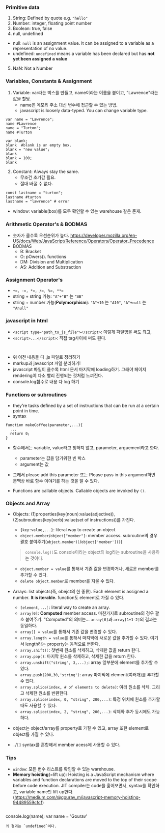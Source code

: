 ### Primitive data

1. String: Defined by quote e.g. `"hello"`
2. Number: integer, floating point number
3. Boolean: true, false
4. null, undefined
  * null: `null` is an assignment value. It can be assigned to a variable as a representation of no value.
  * undefined: `undefined` means a variable has been declared but has **not yet been assigned a value**
5. NaN: Not a Number 

### Variables, Constants & Assignment

1. Variable: var라는 박스를 만들고, name이라는 이름을 붙이고, "Lawrence"라는 값을 할당.
	* name은 메모리 주소 대신 변수에 접근할 수 있는 방법.
	* javascript is loosely data-typed. You can change variable type.
```
var name = "Lawrence";
name #Lawrence
name = "Turton";
name #Turton

var blank;
blank  #blank is an empty box.
blank = "new value";
blank
blank = 100;
blank
```

2. Constant: Always stay the same.
	* 무조건 초기값 필요.
	* 절대 바꿀 수 없다. 
```
const lastname = "turton";
lastname #turton
lastname = "lawrence" # error
```

- window: variable(box)를 모두 확인할 수 있는 warehouse 같은 존재.

### Arithmetic Operator's & BODMAS
- 숫자가 클수록 우선순위가 높다.  https://developer.mozilla.org/en-US/docs/Web/JavaScript/Reference/Operators/Operator_Precedence
- BODMAS
  * B: Bracket
  * O: pOwers(). functions
  * DM: Division and Multiplication
  * AS: Addition and Substraction

### Assignment Operator's
- `+=, -=, *=, /=, %=, **=`
- string + string 가능: `"A"+"B"` 는 `"AB"`
- string + number 가능(**Polymorphism**): `"A"+10` 는 `"A10"`, `"A"+null` 는 `"Anull"` 


### javascript in html
* `<script type="path_to_js_file"></script>`: 이렇게 파일명을 써도 되고,
* `<script>...</script>`: 직접 tag사이에 써도 된다.
  > ```
  <script>
    console.log("Hello world");
  </script>
  ```
* 위 이전 내용들 다 .js 파일로 정리하기
* markup과 javascript 파일 분리하기!
* javascript 파일이 클수록 html 문서 마지막에 loading하기. 그래야 페이지 rendering이 다소 빨리 진행되는 것처럼 느껴진다. 
* console.log함수로 내용 다 log 하기


### Functions or subroutines
* they're tasks defined by a set of instructions that can be run at a certain point in time.
* syntax
```
function makeCoffee(parameter,...){
  ...
  return 0;
}
```
* 함수에서는 variable, value라고 칭하지 않고, parameter, arguement라고 한다. 
  * parameter는 값을 담기위한 빈 박스
  * argument는 값

* 그래서 please add this parameter 또는 Please pass in this argument하면 문맥상 바로 함수 이야기를 하는 것을 알 수 있다. 
* Functions are callable objects. Callable objects are invoked by `()`.


### Objects and Array
* Objects: (1)properties(key(noun):value(adjective)), (2)subroutines(key(verb):value(set of instructions))를 가진다. 
  * `{key:value,...}`: literal way to create an object
  * `object.member`/`object["member"]`: member access. subroutine의 경우 괄호 붙여주기(`object.member()`/`object['member']()`)
  > `console.log()`도 console이라는 object의 log라는 subroutine을 사용하는 것이다. 
  * `object.member = value`를 통해서 기존 값을 변경하거나, 새로운 member를 추가할 수 있다. 
  * `delete object.member`로 member를 지울 수 있다. 
* Arrays: list objects(즉, obejct의 한 종류). Each element is assigned a number. **It is iterable.** function도 element로 가질 수 있다. 
  * `[element,...]`: literal way to create an array.
  * `array[0]`: **Computed** member access. 마찬가지로 subroutine의 경우 괄호 붙여주기. "Computed"의 의미는... `array[0]`과 `array[1+1-2]`의 결과는 동일하다.
  * `array[] = value`를 통해서 기존 값을 변경할 수 있다.
  * `array.length = value`를 통해서 마지막에 새로운 값을 추가할 수 있다. 여기서 length라는 property는 동적으로 변한다. 
  * `array.shift()`: 첫번째 원소를 삭제하고, 삭제한 값을 return 한다. 
  * `array.pop()`: 마지막 원소를 삭제하고, 삭제한 값을 return 한다. 
  * `array.unshift("string", 3,...);`: array 앞부분에 element를 추가할 수 있다.
  * `array.push(200,30,'string')`: array 마지막에 element(여러개)를 추가할 수 있다.
  * `array.splice(index, # of elements to delete)`: 여러 원소를 삭제. 그리고 삭제한 원소를 반환한다.
  * `array.splice(index, 0, "string", 200,...)`: 특정 위치에 원소를 추가할때도 사용할 수 있다.
  * `array.splice(index, 2, "string", 200,...)`: 삭제와 추가 동시에도 가능하다.
  
  
* object는 object/array를 property로 가질 수 있고, array 또한 element로 object를 가질 수 있다.  
* `.`/`[]` syntax를 혼합해서 member acess에 사용할 수 있다. 




### Tips
* `window`: 모든 변수 리스트를 확인할 수 있는 warehouse.
* **Memory hoisting**(=lift up): Hoisting is a JavaScript mechanism where variables and function declarations are moved to the top of their scope before code execution. JIT compiler는 code를 훑어보면서, syntax를 확인하고,
variable name만 lift up한다. (https://medium.com/@gourav_m/javascript-memory-hoisting-94489559cfcf)
> ```
console.log(name);
var name = 'Gourav'
```
의 결과는 `undefined`이다.